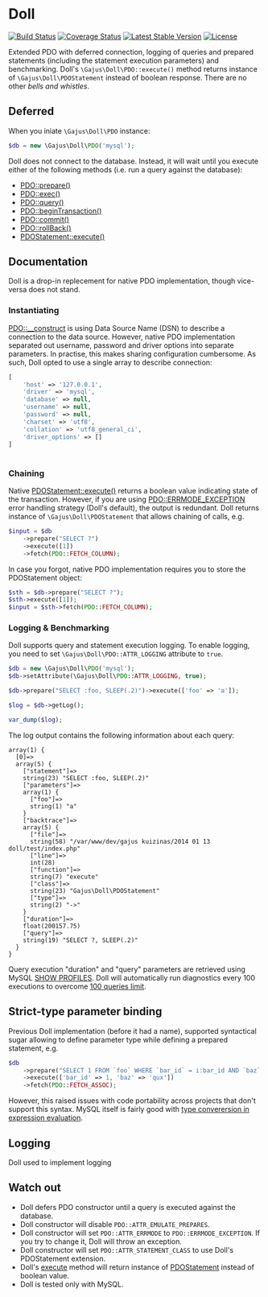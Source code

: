 # Doll

[![Build Status](https://travis-ci.org/gajus/doll.png?branch=master)](https://travis-ci.org/gajus/doll)
[![Coverage Status](https://coveralls.io/repos/gajus/doll/badge.png?branch=master)](https://coveralls.io/r/gajus/doll?branch=master)
[![Latest Stable Version](https://poser.pugx.org/gajus/doll/version.png)](https://packagist.org/packages/gajus/doll)
[![License](https://poser.pugx.org/gajus/doll/license.png)](https://packagist.org/packages/gajus/doll)

Extended PDO with deferred connection, logging of queries and prepared statements (including the statement execution parameters) and benchmarking. Doll's `\Gajus\Doll\PDO::execute()` method returns instance of `\Gajus\Doll\PDOStatement` instead of boolean response. There are no other *bells and whistles*.

## Deferred

When you iniate `\Gajus\Doll\PDO` instance:

```php
$db = new \Gajus\Doll\PDO('mysql');
```

Doll does not connect to the database. Instead, it will wait until you execute either of the following methods (i.e. run a query against the database):

* [PDO::prepare()](http://php.net/manual/en/pdo.prepare.php)
* [PDO::exec()](http://php.net/manual/en/pdo.exec.php)
* [PDO::query()](http://php.net/manual/en/pdo.query.php)
* [PDO::beginTransaction()](http://php.net/manual/en/pdo.begintransaction.php)
* [PDO::commit()](http://php.net/manual/en/pdo.commit.php)
* [PDO::rollBack()](http://php.net/manual/en/pdo.rollback.php)
* [PDOStatement::execute()](http://php.net/manual/en/pdostatement.execute.php)

## Documentation

Doll is a drop-in replecement for native PDO implementation, though vice-versa does not stand.

### Instantiating

[PDO::__construct](http://uk3.php.net/manual/en/pdo.construct.php) is using Data Source Name (DSN) to describe a connection to the data source. However, native PDO implementation separated out username, password and driver options into separate parameters. In practise, this makes sharing configuration cumbersome. As such, Doll opted to use a single array to describe connection:

```php
[
    'host' => '127.0.0.1',
    'driver' => 'mysql',
    'database' => null,
    'username' => null,
    'password' => null,
    'charset' => 'utf8',
    'collation' => 'utf8_general_ci',
    'driver_options' => []
]
```

#

### Chaining

Native [PDOStatement::execute()](http://www.php.net/manual/en/pdostatement.execute.php) returns a boolean value indicating state of the transaction. However, if you are using [PDO::ERRMODE_EXCEPTION](http://uk1.php.net/manual/en/pdo.error-handling.php) error handling strategy (Doll's default), the output is redundant. Doll returns instance of `\Gajus\Doll\PDOStatement` that allows chaining of calls, e.g.

```php
$input = $db
    ->prepare("SELECT ?")
    ->execute([1])
    ->fetch(PDO::FETCH_COLUMN);
```

In case you forgot, native PDO implementation requires you to store the PDOStatement object:

```php
$sth = $db->prepare("SELECT ?");
$sth->execute([1]);
$input = $sth->fetch(PDO::FETCH_COLUMN);
```

### Logging & Benchmarking

Doll supports query and statement execution logging. To enable logging, you need to set `\Gajus\Doll\PDO::ATTR_LOGGING` attribute to `true`.

```php
$db = new \Gajus\Doll\PDO('mysql');
$db->setAttribute(\Gajus\Doll\PDO::ATTR_LOGGING, true);

$db->prepare("SELECT :foo, SLEEP(.2)")->execute(['foo' => 'a']);

$log = $db->getLog();

var_dump($log);
```

The log output contains the following information about each query:

```
array(1) {
  [0]=>
  array(5) {
    ["statement"]=>
    string(23) "SELECT :foo, SLEEP(.2)"
    ["parameters"]=>
    array(1) {
      ["foo"]=>
      string(1) "a"
    }
    ["backtrace"]=>
    array(5) {
      ["file"]=>
      string(58) "/var/www/dev/gajus kuizinas/2014 01 13 doll/test/index.php"
      ["line"]=>
      int(28)
      ["function"]=>
      string(7) "execute"
      ["class"]=>
      string(23) "Gajus\Doll\PDOStatement"
      ["type"]=>
      string(2) "->"
    }
    ["duration"]=>
    float(200157.75)
    ["query"]=>
    string(19) "SELECT ?, SLEEP(.2)"
  }
}
```

Query execution "duration" and "query" parameters are retrieved using MySQL [SHOW PROFILES](http://dev.mysql.com/doc/refman/5.0/en/show-profiles.html). Doll will automatically run diagnostics every 100 executions to overcome [100 queries limit](http://dev.mysql.com/doc/refman/5.6/en/show-profile.html).

## Strict-type parameter binding

Previous Doll implementation (before it had a name), supported syntactical sugar allowing to define parameter type while defining a prepared statement, e.g.

```php
$db
    ->prepare("SELECT 1 FROM `foo` WHERE `bar_id` = i:bar_id AND `baz` = s:baz")
    ->execute(['bar_id' => 1, 'baz' => 'qux'])
    ->fetch(PDO::FETCH_ASSOC);
```

However, this raised issues with code portability across projects that don't support this syntax. MySQL itself is fairly good with [type converersion in expression evaluation](http://dev.mysql.com/doc/refman/5.5/en/type-conversion.html).

## Logging

Doll used to implement logging

## Watch out

* Doll defers PDO constructor until a query is executed against the database.
* Doll constructor will disable `PDO::ATTR_EMULATE_PREPARES`.
* Doll constructor will set `PDO::ATTR_ERRMODE` to `PDO::ERRMODE_EXCEPTION`. If you try to change it, Doll will throw an exception.
* Doll constructor will set `PDO::ATTR_STATEMENT_CLASS` to use Doll's PDOStatement extension.
* Doll's [execute](http://php.net/manual/en/pdostatement.execute.php) method will return instance of [PDOStatement](http://php.net/manual/en/class.pdostatement.php) instead of boolean value.
* Doll is tested only with MySQL.